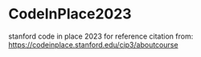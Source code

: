 # CodeInPlace2023
stanford code in place 2023 for reference citation from: https://codeinplace.stanford.edu/cip3/aboutcourse
